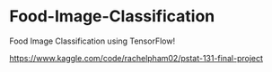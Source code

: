 # Food-Image-Classification
Food Image Classification using TensorFlow!

https://www.kaggle.com/code/rachelpham02/pstat-131-final-project
